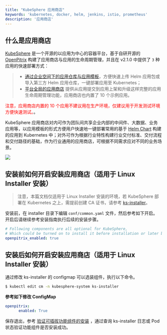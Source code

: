 ```yaml
---
title: "KubeSphere 应用商店"
keywords: 'kubernetes, docker, helm, jenkins, istio, prometheus'
description: '应用商店'
---
```


## 什么是应用商店

[KubeSphere](https://github.com/kubesphere/kubesphere) 是一个开源的以应用为中心的容器平台，基于自研开源的 [OpenPitrix](https://openpitrix.io) 构建了应用商店与应用的生命周期管理，并且在 v2.1.0 中提供了 `3` 种应用的快速部署方式：


> - [通过企业空间下的应用仓库与应用模板](../../quick-start/one-click-deploy)，方便快速上传 Helm 应用包或导入第三方 Helm 应用仓库，一键部署应用至 Kubernetes；
> - [平台全局的应用商店](../../quick-start/app-store) 提供从应用提交到应用上架和升级这样完整的应用生命周期管理功能，应用商店也内置了 10 个示例应用。

<font color=red>注意，应用商店内置的 10 个应用不建议用在生产环境，仅建议用于开发测试环境方便快速测试。</font>。



KubeSphere 应用商店对内可作为团队间共享企业内部的中间件、大数据、业务应用等，以应用模板的形式方便用户快速地一键部署常用的基于 [Helm Chart](https://docs.helm.sh/using_helm) 构建的应用到 Kubernetes 中；对外可作为根据行业特性构建行业交付标准、交付流程和交付路径的基础，作为行业通用的应用商店，可根据不同需求应对不同的业务场景。

![](https://pek3b.qingstor.com/kubesphere-docs/png/20191025011318.png)

## 安装前如何开启安装应用商店（适用于 Linux Installer 安装）

> 注意，本篇文档仅适用于 Linux Installer 安装的环境，若 KubeSphere 部署在 Kubernetes 之上，需提前创建 CA 证书，请参考 [ks-installer](https://github.com/kubesphere/ks-installer)。

安装前，在 installer 目录下编辑 `conf/common.yaml` 文件，然后参考如下开启。开启后请继续参考安装指南执行后续的安装步骤。

```yaml
# Following components are all optional for KubeSphere,
# Which could be turned on to install it before installation or later by updating its value to true
openpitrix_enabled: true
```

## 安装后如何开启安装应用商店（适用于 Linux Installer 安装）

通过修改 ks-installer 的 configmap 可以选装组件，执行以下命令。

```bash
$ kubectl edit cm -n kubesphere-system ks-installer
```

**参考如下修改 ConfigMap**


```yaml
openpitrix:
      enabled: True
```

保存退出，参考 [验证可插拔功能组件的安装](../verify-components) ，通过查询 ks-installer 日志或 Pod 状态验证功能组件是否安装成功。

